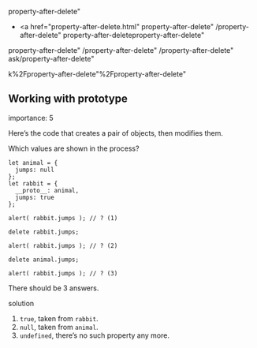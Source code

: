 property-after-delete"

- <a href="property-after-delete.html"
  property-after-delete"
  /property-after-delete"
  property-after-deleteproperty-after-delete"

<!-- -->

property-after-delete"
/property-after-delete"
/property-after-delete"
ask/property-after-delete"

k%2Fproperty-after-delete"%2Fproperty-after-delete" </a>

## Working with prototype

<span class="task__importance" title="How important is the task, from 1 to 5">importance: 5</span>

Here’s the code that creates a pair of objects, then modifies them.

Which values are shown in the process?

    let animal = {
      jumps: null
    };
    let rabbit = {
      __proto__: animal,
      jumps: true
    };

    alert( rabbit.jumps ); // ? (1)

    delete rabbit.jumps;

    alert( rabbit.jumps ); // ? (2)

    delete animal.jumps;

    alert( rabbit.jumps ); // ? (3)

There should be 3 answers.

solution

1.  `true`, taken from `rabbit`.
2.  `null`, taken from `animal`.
3.  `undefined`, there’s no such property any more.
